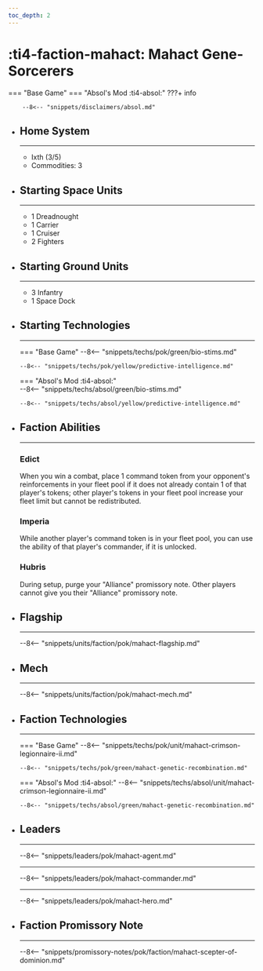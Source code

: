 ```yaml
---
toc_depth: 2
---
```


# :ti4-faction-mahact: Mahact Gene-Sorcerers
=== "Base Game"
=== "Absol's Mod :ti4-absol:" 
    ???+ info

        --8<-- "snippets/disclaimers/absol.md"

<div class="grid cards" markdown>

-   ## __Home System__

    ---

    * Ixth (3/5)
    * Commodities: 3

</div>

<div class="grid cards" markdown>

-   ## __Starting Space Units__

    ---

    * 1 Dreadnought
    * 1 Carrier
    * 1 Cruiser
    * 2 Fighters

-   ## __Starting Ground Units__

    ---

    * 3 Infantry
    * 1 Space Dock

-   ## __Starting Technologies__

    ---
    === "Base Game"
        --8<-- "snippets/techs/pok/green/bio-stims.md"

        --8<-- "snippets/techs/pok/yellow/predictive-intelligence.md"

    === "Absol's Mod :ti4-absol:"  
        --8<-- "snippets/techs/absol/green/bio-stims.md"

        --8<-- "snippets/techs/absol/yellow/predictive-intelligence.md"

-   ## __Faction Abilities__

    ---
    ### **Edict**
    
    When you win a combat, place 1 command token from your opponent's reinforcements in your fleet pool if it does not already contain 1 of that player's tokens; other player's tokens in your fleet pool increase your fleet limit but cannot be redistributed.

    ### **Imperia**

    While another player's command token is in your fleet pool, you can use the ability of that player's commander, if it is unlocked.

    ### **Hubris**

    During setup, purge your "Alliance" promissory note. Other players cannot give you their "Alliance" promissory note.

-   ## __Flagship__

    ---
    --8<-- "snippets/units/faction/pok/mahact-flagship.md"

-   ## __Mech__

    ---
    --8<-- "snippets/units/faction/pok/mahact-mech.md"

-   ## __Faction Technologies__

    ---
    === "Base Game"
        --8<-- "snippets/techs/pok/unit/mahact-crimson-legionnaire-ii.md"

        --8<-- "snippets/techs/pok/green/mahact-genetic-recombination.md"

    === "Absol's Mod :ti4-absol:"
        --8<-- "snippets/techs/absol/unit/mahact-crimson-legionnaire-ii.md"

        --8<-- "snippets/techs/absol/green/mahact-genetic-recombination.md"

-   ## __Leaders__

    ---
    
    --8<-- "snippets/leaders/pok/mahact-agent.md"

    ---

    --8<-- "snippets/leaders/pok/mahact-commander.md"

    ---

    --8<-- "snippets/leaders/pok/mahact-hero.md"

-   ## __Faction Promissory Note__

    ---
    --8<-- "snippets/promissory-notes/pok/faction/mahact-scepter-of-dominion.md"

</div>